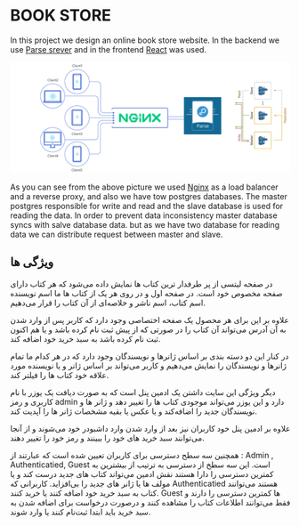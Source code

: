 # BOOK STORE
In this project we design an online book store website. In the backend we use [Parse srever](https://parseplatform.org/) and in the frontend [React](https://reactjs.org/) was used. 

![This is an image](./image/structure.png)

As you can see from the above picture we used [Nginx](https://www.nginx.com/) as a load balancer and a reverse proxy, and also we have tow postgres databases. The master postgres responsible for write and read and the slave database is used for reading the data. In order to prevent data inconsistency master database syncs with salve database data. but as we have two database for reading data we can distribute request between master and slave.

## ویژگی ها
در صفحه لیتسی از پر طرفدار ترین کتاب ها نمایش داده می‌شود که هر کتاب دارای صفحه مخصوص خود است. در صفحه اول و در روی هر یک از کتاب ها ما اسم نویسنده اسم کتاب، اسم ناشر و خلاصه‌ای از آن کتاب را قرار می‌دهیم.

علاوه بر این برای هر محصول یک صفحه اختصاصی وجود دارد که کاربر پس از وارد شدن به آن آدرس می‌تواند آن کتاب را در صورتی که از پیش ثبت نام کرده باشد و یا هم اکنون ثبت نام کرده باشد به سبد خرید خود اضافه کند.

در کنار این دو دسته بندی بر اساس ژانرها و نویسندگان وجود دارد که در هر کدام ما تمام ژانرها و نویسندگان را نمایش می‌دهیم و کاربر می‌تواند بر اساس ژانر و یا نویسنده مورد علاقه خود کتاب ها را فیلتر کند.

دیگر ویژگی این سایت داشتن یک ادمین پنل است که به صورت دیافت یک یوزر با نام کاربری و رمز admin دارد و این یوزر می‌تواند موجودی کتاب ها را تغییر دهد و ژانر ها و نویسندگان جدید را اضافه‌کند و یا عکس یا بقیه مشخصات ژانر ها را آپدیت کند.

علاوه بر ادمین پنل خود کاربران نیز بعد از وارد شدن وارد داشبودر خود می‌شوند و از آنجا می‌توانند سبد خرید های خود را ببینند و رمز خود را تغییر دهند.

همچنین سه سطح دسترسی برای کاربران تعیین شده است که عبارتند از : Admin , Authenticatied, Guest است. این سه سطخ از دسترسی به ترتیب از بیشترین به کمترین دسترسی را دارا هستند نقش ادمین می‌تواند کتاب های جدید درست کند و یا مولف ها یا ژانر های جدید را بی‌افزاید.
کاربرانی که Authenticatied هستند می‌توانند کتاب به سبد خرید خود اضافه کنند یا خرید کنند.
Guest ها کمترین دسترسی را دارند و فقط می‌توانند اطلاعات کتاب را مشاهده کنند و درصورت درخواست برای اضافه شدن به سبد خرید باید ابتدا ثبت‌نام کنند یا وارد شوند.
